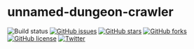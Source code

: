# unnamed-dungeon-crawler

![Build status](https://img.shields.io/badge/build-works%20on%20my%20machine-green.svg)
[![GitHub issues](https://img.shields.io/github/issues/rex64/unnamed-dungeon-crawler.svg)](https://github.com/rex64/unnamed-dungeon-crawler/issues)
[![GitHub stars](https://img.shields.io/github/stars/rex64/unnamed-dungeon-crawler.svg)](https://github.com/rex64/unnamed-dungeon-crawler/stargazers)
[![GitHub forks](https://img.shields.io/github/forks/rex64/unnamed-dungeon-crawler.svg)](https://github.com/rex64/unnamed-dungeon-crawler/network)
[![GitHub license](https://img.shields.io/badge/license-MIT-blue.svg)](https://raw.githubusercontent.com/rex64/unnamed-dungeon-crawler/master/LICENSE)
[![Twitter](https://img.shields.io/twitter/url/https/github.com/rex64/unnamed-dungeon-crawler.svg?style=social)](https://twitter.com/rex64_)
